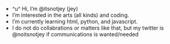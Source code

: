 - ^u^ Hi, I’m @itsnotjey (jey)
- I’m interested in the arts (all kinds) and coding.
- I’m currently learning html, python, and javascript.
- I do not do collabrations or matters like that, but my twitter is @noitsnotjey if communications is wanted/needed

<!---
itsnotjey/itsnotjey is a ✨ special ✨ repository because its `README.md` (this file) appears on your GitHub profile.
You can click the Preview link to take a look at your changes.
--->
